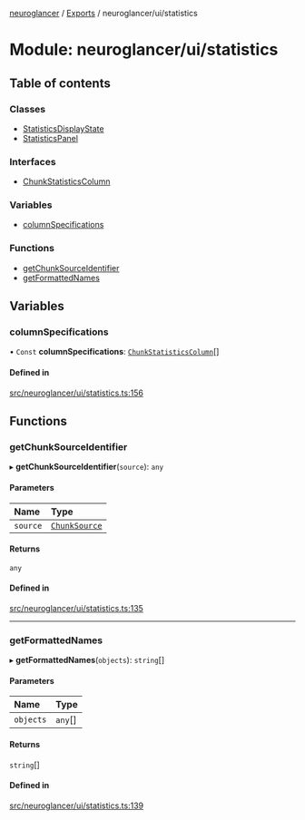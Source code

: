 [neuroglancer](../README.md) / [Exports](../modules.md) / neuroglancer/ui/statistics

# Module: neuroglancer/ui/statistics

## Table of contents

### Classes

- [StatisticsDisplayState](../classes/neuroglancer_ui_statistics.StatisticsDisplayState.md)
- [StatisticsPanel](../classes/neuroglancer_ui_statistics.StatisticsPanel.md)

### Interfaces

- [ChunkStatisticsColumn](../interfaces/neuroglancer_ui_statistics.ChunkStatisticsColumn.md)

### Variables

- [columnSpecifications](neuroglancer_ui_statistics.md#columnspecifications)

### Functions

- [getChunkSourceIdentifier](neuroglancer_ui_statistics.md#getchunksourceidentifier)
- [getFormattedNames](neuroglancer_ui_statistics.md#getformattednames)

## Variables

### columnSpecifications

• `Const` **columnSpecifications**: [`ChunkStatisticsColumn`](../interfaces/neuroglancer_ui_statistics.ChunkStatisticsColumn.md)[]

#### Defined in

[src/neuroglancer/ui/statistics.ts:156](https://github.com/ActiveBrainAtlas2/neuroglancer/blob/034b457d/src/neuroglancer/ui/statistics.ts#L156)

## Functions

### getChunkSourceIdentifier

▸ **getChunkSourceIdentifier**(`source`): `any`

#### Parameters

| Name | Type |
| :------ | :------ |
| `source` | [`ChunkSource`](../classes/neuroglancer_chunk_manager_frontend.ChunkSource.md) |

#### Returns

`any`

#### Defined in

[src/neuroglancer/ui/statistics.ts:135](https://github.com/ActiveBrainAtlas2/neuroglancer/blob/034b457d/src/neuroglancer/ui/statistics.ts#L135)

___

### getFormattedNames

▸ **getFormattedNames**(`objects`): `string`[]

#### Parameters

| Name | Type |
| :------ | :------ |
| `objects` | `any`[] |

#### Returns

`string`[]

#### Defined in

[src/neuroglancer/ui/statistics.ts:139](https://github.com/ActiveBrainAtlas2/neuroglancer/blob/034b457d/src/neuroglancer/ui/statistics.ts#L139)
